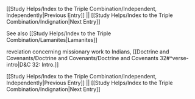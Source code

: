 [[Study Helps/Index to the Triple Combination/Independent, Independently|Previous Entry]]  ||  [[Study Helps/Index to the Triple Combination/Indignation|Next Entry]]

 See also [[Study Helps/Index to the Triple Combination/Lamanites|Lamanites]]

 revelation concerning missionary work to Indians, [[Doctrine and Covenants/Doctrine and Covenants/Doctrine and Covenants 32#^verse-intro|D&C 32: Intro.]]

[[Study Helps/Index to the Triple Combination/Independent, Independently|Previous Entry]]  ||  [[Study Helps/Index to the Triple Combination/Indignation|Next Entry]]